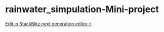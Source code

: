 # rainwater_simpulation-Mini-project

[Edit in StackBlitz next generation editor ⚡️](https://stackblitz.com/~/github.com/daksh5757/rainwater_simpulation-Mini-project)